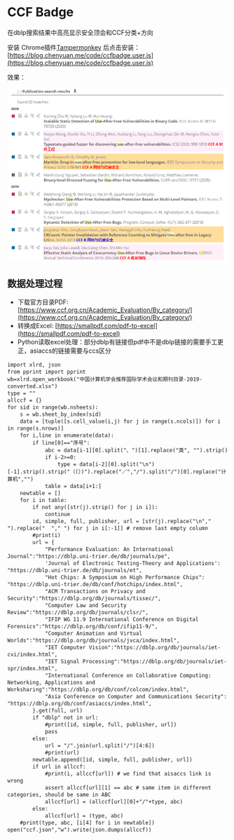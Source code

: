 # CCF Badge

在dblp搜索结果中高亮显示安全顶会和CCF分类+方向

安装 Chrome插件[Tampermonkey](https://chrome.google.com/webstore/detail/tampermonkey/dhdgffkkebhmkfjojejmpbldmpobfkfo) 后点击安装： [https://blog.chenyuan.me/code/ccfbadge.user.js](https://blog.chenyuan.me/code/ccfbadge.user.js)

效果：

![](/assets/img/ccfbadge.png)

## 数据处理过程

- 下载官方目录PDF: [https://www.ccf.org.cn/Academic_Evaluation/By_category/](https://www.ccf.org.cn/Academic_Evaluation/By_category/)
- 转换成Excel: [https://smallpdf.com/pdf-to-excel](https://smallpdf.com/pdf-to-excel)
- Python读取excel处理：部分dblp有链接但pdf中不是dblp链接的需要手工更正，asiaccs的链接需要与ccs区分

```
import xlrd, json
from pprint import pprint
wb=xlrd.open_workbook("中国计算机学会推荐国际学术会议和期刊目录-2019-converted.xlsx")
type = ""
allccf = {}
for sid in range(wb.nsheets):
    s = wb.sheet_by_index(sid)
    data = [tuple([s.cell_value(i,j) for j in range(s.ncols)]) for i in range(s.nrows)]
    for i,line in enumerate(data):
        if line[0]=="序号":
            abc = data[i-1][0].split("、")[1].replace("类", "").strip()
            if i-2>=0:
                type = data[i-2][0].split("\n")[-1].strip().strip("（(）)").replace("／","/").split("/")[0].replace("计算机","")
            table = data[i+1:]
    newtable = []
    for i in table:
        if not any([str(j).strip() for j in i]):
            continue
        id, simple, full, publisher, url = [str(j).replace("\n"," ").replace("  "," ") for j in i[:-1]] # remove last empty column
        #print(i)
        url = {
            "Performance Evaluation: An International Journal":"https://dblp.uni-trier.de/db/journals/pe",
            'Journal of Electronic Testing-Theory and Applications': "https://dblp.uni-trier.de/db/journals/et",
            "Hot Chips: A Symposium on High Performance Chips": "https://dblp.uni-trier.de/db/conf/hotchips/index.html",
            "ACM Transactions on Privacy and Security":"https://dblp.org/db/journals/tissec/",
            "Computer Law and Security Review":"https://dblp.org/db/journals/clsr/",
            "IFIP WG 11.9 International Conference on Digital Forensics":"https://dblp.org/db/conf/ifip11-9/",
            "Computer Animation and Virtual Worlds":"https://dblp.org/db/journals/jvca/index.html",
            "IET Computer Vision":"https://dblp.org/db/journals/iet-cvi/index.html",
            "IET Signal Processing":"https://dblp.org/db/journals/iet-spr/index.html",
            "International Conference on Collaborative Computing: Networking, Applications and Worksharing":"https://dblp.org/db/conf/colcom/index.html",
            "Asia Conference on Computer and Communications Security": "https://dblp.org/db/conf/asiaccs/index.html",
        }.get(full, url)
        if "dblp" not in url:
            #print([id, simple, full, publisher, url])
            pass
        else:
            url = "/".join(url.split("/")[4:6])
            #print(url)
        newtable.append([id, simple, full, publisher, url])
        if url in allccf:
            #print(i, allccf[url]) # we find that aisaccs link is wrong
            assert allccf[url][1] == abc # same item in different categories, should be same in ABC
            allccf[url] = (allccf[url][0]+"/"+type, abc)
        else:
            allccf[url] = (type, abc)
    #print(type, abc, [i[4] for i in newtable])
open("ccf.json","w").write(json.dumps(allccf))
```